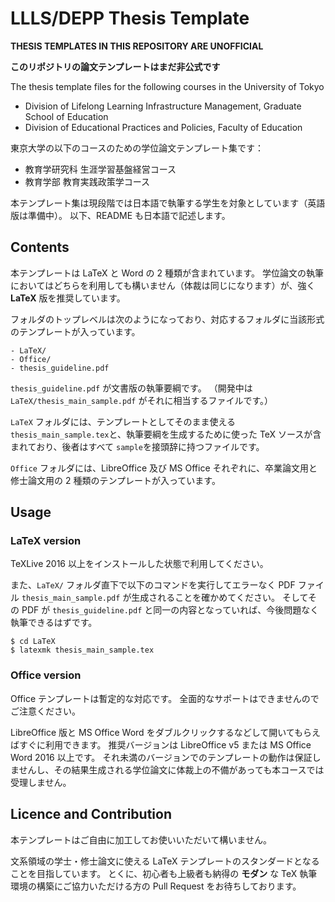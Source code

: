 # LLLS/DEPP Thesis Template

**THESIS TEMPLATES IN THIS REPOSITORY ARE UNOFFICIAL**

**このリポジトリの論文テンプレートはまだ非公式です**

The thesis template files for the following courses in the University of Tokyo

- Division of Lifelong Learning Infrastructure Management, Graduate School of Education
- Division of Educational Practices and Policies, Faculty of Education

東京大学の以下のコースのための学位論文テンプレート集です：

- 教育学研究科 生涯学習基盤経営コース
- 教育学部 教育実践政策学コース

本テンプレート集は現段階では日本語で執筆する学生を対象としています（英語版は準備中）。
以下、README も日本語で記述します。


## Contents

本テンプレートは LaTeX と Word の 2 種類が含まれています。
学位論文の執筆においてはどちらを利用しても構いません（体裁は同じになります）が、強く **LaTeX** 版を推奨しています。

フォルダのトップレベルは次のようになっており、対応するフォルダに当該形式のテンプレートが入っています。

```
- LaTeX/
- Office/
- thesis_guideline.pdf
```

`thesis_guideline.pdf` が文書版の執筆要綱です。
（開発中は `LaTeX/thesis_main_sample.pdf` がそれに相当するファイルです。）

`LaTeX` フォルダには、テンプレートとしてそのまま使える`thesis_main_sample.tex`と、執筆要綱を生成するために使った TeX ソースが含まれており、後者はすべて `sample`を接頭辞に持つファイルです。

`Office` フォルダには、LibreOffice 及び MS Office それぞれに、卒業論文用と修士論文用の 2 種類のテンプレートが入っています。

## Usage

### LaTeX version

TeXLive 2016 以上をインストールした状態で利用してください。

また、`LaTeX/` フォルダ直下で以下のコマンドを実行してエラーなく PDF ファイル `thesis_main_sample.pdf` が生成されることを確かめてください。
そしてその PDF が `thesis_guideline.pdf` と同一の内容となっていれば、今後問題なく執筆できるはずです。


```shell
$ cd LaTeX
$ latexmk thesis_main_sample.tex
```

### Office version

Office テンプレートは暫定的な対応です。
全面的なサポートはできませんのでご注意ください。

LibreOffice 版と MS Office Word をダブルクリックするなどして開いてもらえばすぐに利用できます。
推奨バージョンは LibreOffice v5 または MS Office Word 2016 以上です。
それ未満のバージョンでのテンプレートの動作は保証しませんし、その結果生成される学位論文に体裁上の不備があっても本コースでは受理しません。

## Licence and Contribution

本テンプレートはご自由に加工してお使いいただいて構いません。

文系領域の学士・修士論文に使える LaTeX テンプレートのスタンダードとなることを目指しています。
とくに、初心者も上級者も納得の **モダン** な TeX 執筆環境の構築にご協力いただける方の Pull Request をお待ちしております。
